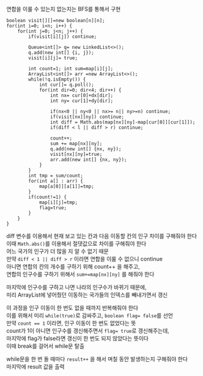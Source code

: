 연합을 이룰 수 있는지 없는지는 BFS를 통해서 구현

```
boolean visit[][]=new boolean[n][n];
for(int i=0; i<n; i++) {
	for(int j=0; j<n; j++) {
		if(visit[i][j]) continue;
		
		Queue<int[]> q= new LinkedList<>();
		q.add(new int[] {i, j});
		visit[i][j]= true;
		
		int count=1; int sum=map[i][j];
		ArrayList<int[]> arr =new ArrayList<>();
		while(!q.isEmpty()) {
			int cur[]= q.poll();
			for(int dir=0; dir<4; dir++) {
				int nx= cur[0]+dx[dir];
				int ny= cur[1]+dy[dir];
				
				if(nx<0 || ny<0 || nx>= n|| ny>=n) continue;
				if(visit[nx][ny]) continue;
				int diff = Math.abs(map[nx][ny]-map[cur[0]][cur[1]]);
				if(diff < l || diff > r) continue;
				
				count++;
				sum += map[nx][ny];
				q.add(new int[] {nx, ny});
				visit[nx][ny]=true;
				arr.add(new int[] {nx, ny});
			}
		}
		int tmp = sum/count;
		for(int a[] : arr) {
			map[a[0]][a[1]]=tmp;
		}
		if(count!=1) {
			map[i][j]=tmp;
			flag=true;
		}
	}
}
```

diff 변수를 이용해서 현재 보고 있는 칸과 다음 이동할 칸의 인구 차이를 구해줘야 한다</br>
이때 `Math.abs()`를 이용해서 절댓값으로 차이를 구해줘야 한다</br>
어느 국가의 인구가 더 많을 지 알 수 없기 때문</br>
만약 `diff < 1 || diff > r` 이라면 연합을 이룰 수 없으니 continue</br>
아니면 연합의 칸의 개수를 구하기 위해 count++ 을 해주고,</br>
연합의 인구수를 구하기 위해서 `sum+=map[nx][ny]` 를 해줘야 한다

마지막에 인구수를 구하고 나면 나라의 인구수가 바뀌기 때문에,</br>
미리 ArrayList에 넣어줬던 이동하는 국가들의 인덱스를 빼내가면서 갱신

이 과정을 인구 이동이 한 번도 없을 때까지 반복해줘야 한다</br>
이를 위해서 미리 `while(true)`로 감싸주고, `boolean flag= false`를 선언</br>
만약 `count == 1` 이라면, 인구 이동이 한 번도 없었다는 뜻</br>
count가 1이 아니면 인구수를 갱신해주면서 `flag= true`로 갱신해주는데,</br>
마지막에 flag가 false라면 갱신이 한 번도 되지 않았다는 뜻이다</br>
이때 break를 걸어서 while문 탈출

while문을 한 번 돌 때마다 `result++` 을 해서 며칠 동안 발생하는지 구해줘야 한다</br>
마지막에 result 값을 출력

